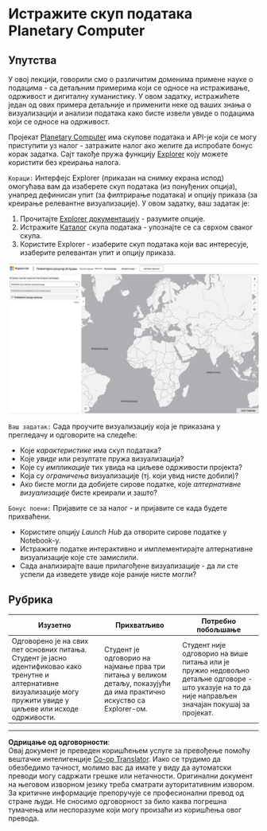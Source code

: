 <!--
CO_OP_TRANSLATOR_METADATA:
{
  "original_hash": "d1e05715f9d97de6c4f1fb0c5a4702c0",
  "translation_date": "2025-08-30T19:56:30+00:00",
  "source_file": "6-Data-Science-In-Wild/20-Real-World-Examples/assignment.md",
  "language_code": "sr"
}
-->
# Истражите скуп података Planetary Computer

## Упутства

У овој лекцији, говорили смо о различитим доменима примене науке о подацима - са детаљним примерима који се односе на истраживање, одрживост и дигиталну хуманистику. У овом задатку, истражићете један од ових примера детаљније и применити неке од ваших знања о визуализацији и анализи података како бисте извели увиде о подацима који се односе на одрживост.

Пројекат [Planetary Computer](https://planetarycomputer.microsoft.com/) има скупове података и API-је који се могу приступити уз налог - затражите налог ако желите да испробате бонус корак задатка. Сајт такође пружа функцију [Explorer](https://planetarycomputer.microsoft.com/explore) коју можете користити без креирања налога.

`Кораци:`
Интерфејс Explorer (приказан на снимку екрана испод) омогућава вам да изаберете скуп података (из понуђених опција), унапред дефинисан упит (за филтрирање података) и опцију приказа (за креирање релевантне визуализације). У овом задатку, ваш задатак је:

 1. Прочитајте [Explorer документацију](https://planetarycomputer.microsoft.com/docs/overview/explorer/) - разумите опције.
 2. Истражите [Каталог](https://planetarycomputer.microsoft.com/catalog) скупа података - упознајте се са сврхом сваког скупа.
 3. Користите Explorer - изаберите скуп података који вас интересује, изаберите релевантан упит и опцију приказа.

![The Planetary Computer Explorer](../../../../translated_images/planetary-computer-explorer.c1e95a9b053167d64e2e8e4347cfb689e47e2037c33103fc1bbea1a149d4f85b.sr.png)

`Ваш задатак:`
Сада проучите визуализацију која је приказана у прегледачу и одговорите на следеће:
 * Које _карактеристике_ има скуп података?
 * Које _увиде_ или резултате пружа визуализација?
 * Које су _импликације_ тих увида на циљеве одрживости пројекта?
 * Која су _ограничења_ визуализације (тј. који увид нисте добили)?
 * Ако бисте могли да добијете сирове податке, које _алтернативне визуализације_ бисте креирали и зашто?

`Бонус поени:`
Пријавите се за налог - и пријавите се када будете прихваћени.
 * Користите опцију _Launch Hub_ да отворите сирове податке у Notebook-у.
 * Истражите податке интерактивно и имплементирајте алтернативне визуализације које сте замислили.
 * Сада анализирајте ваше прилагођене визуализације - да ли сте успели да изведете увиде које раније нисте могли?

## Рубрика

Изузетно | Прихватљиво | Потребно побољшање
--- | --- | -- |
Одговорено је на свих пет основних питања. Студент је јасно идентификовао како тренутне и алтернативне визуализације могу пружити увиде у циљеве или исходе одрживости. | Студент је одговорио на најмање прва три питања у великом детаљу, показујући да има практично искуство са Explorer-ом. | Студент није одговорио на више питања или је пружио недовољно детаљне одговоре - што указује на то да није направљен значајан покушај за пројекат. |

---

**Одрицање од одговорности**:  
Овај документ је преведен коришћењем услуге за превођење помоћу вештачке интелигенције [Co-op Translator](https://github.com/Azure/co-op-translator). Иако се трудимо да обезбедимо тачност, молимо вас да имате у виду да аутоматски преводи могу садржати грешке или нетачности. Оригинални документ на његовом изворном језику треба сматрати ауторитативним извором. За критичне информације препоручује се професионални превод од стране људи. Не сносимо одговорност за било каква погрешна тумачења или неспоразуме који могу произаћи из коришћења овог превода.